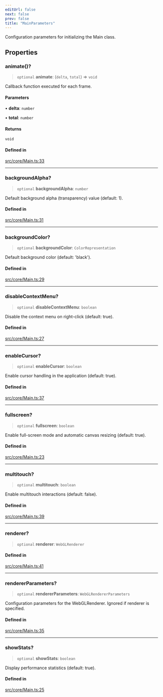 ```yaml
---
editUrl: false
next: false
prev: false
title: "MainParameters"
---
```


Configuration parameters for initializing the Main class.

## Properties

### animate()?

> `optional` **animate**: (`delta`, `total`) => `void`

Callback function executed for each frame.

#### Parameters

• **delta**: `number`

• **total**: `number`

#### Returns

`void`

#### Defined in

[src/core/Main.ts:33](https://github.com/agargaro/three.ez/blob/3fdd7e09783eb2a959141bd465ac646bca571e93/src/core/Main.ts#L33)

***

### backgroundAlpha?

> `optional` **backgroundAlpha**: `number`

Default background alpha (transparency) value (default: 1).

#### Defined in

[src/core/Main.ts:31](https://github.com/agargaro/three.ez/blob/3fdd7e09783eb2a959141bd465ac646bca571e93/src/core/Main.ts#L31)

***

### backgroundColor?

> `optional` **backgroundColor**: `ColorRepresentation`

Default background color (default: 'black').

#### Defined in

[src/core/Main.ts:29](https://github.com/agargaro/three.ez/blob/3fdd7e09783eb2a959141bd465ac646bca571e93/src/core/Main.ts#L29)

***

### disableContextMenu?

> `optional` **disableContextMenu**: `boolean`

Disable the context menu on right-click (default: true).

#### Defined in

[src/core/Main.ts:27](https://github.com/agargaro/three.ez/blob/3fdd7e09783eb2a959141bd465ac646bca571e93/src/core/Main.ts#L27)

***

### enableCursor?

> `optional` **enableCursor**: `boolean`

Enable cursor handling in the application (default: true).

#### Defined in

[src/core/Main.ts:37](https://github.com/agargaro/three.ez/blob/3fdd7e09783eb2a959141bd465ac646bca571e93/src/core/Main.ts#L37)

***

### fullscreen?

> `optional` **fullscreen**: `boolean`

Enable full-screen mode and automatic canvas resizing (default: true).

#### Defined in

[src/core/Main.ts:23](https://github.com/agargaro/three.ez/blob/3fdd7e09783eb2a959141bd465ac646bca571e93/src/core/Main.ts#L23)

***

### multitouch?

> `optional` **multitouch**: `boolean`

Enable multitouch interactions (default: false).

#### Defined in

[src/core/Main.ts:39](https://github.com/agargaro/three.ez/blob/3fdd7e09783eb2a959141bd465ac646bca571e93/src/core/Main.ts#L39)

***

### renderer?

> `optional` **renderer**: `WebGLRenderer`

#### Defined in

[src/core/Main.ts:41](https://github.com/agargaro/three.ez/blob/3fdd7e09783eb2a959141bd465ac646bca571e93/src/core/Main.ts#L41)

***

### rendererParameters?

> `optional` **rendererParameters**: `WebGLRendererParameters`

Configuration parameters for the WebGLRenderer. Ignored if renderer is specified.

#### Defined in

[src/core/Main.ts:35](https://github.com/agargaro/three.ez/blob/3fdd7e09783eb2a959141bd465ac646bca571e93/src/core/Main.ts#L35)

***

### showStats?

> `optional` **showStats**: `boolean`

Display performance statistics (default: true).

#### Defined in

[src/core/Main.ts:25](https://github.com/agargaro/three.ez/blob/3fdd7e09783eb2a959141bd465ac646bca571e93/src/core/Main.ts#L25)
